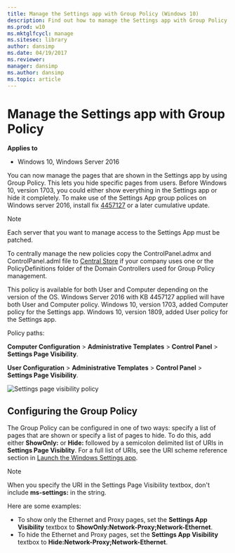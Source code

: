 ```yaml
---
title: Manage the Settings app with Group Policy (Windows 10)
description: Find out how to manage the Settings app with Group Policy so you can hide specific pages from users.
ms.prod: w10
ms.mktglfcycl: manage
ms.sitesec: library
author: dansimp
ms.date: 04/19/2017
ms.reviewer: 
manager: dansimp
ms.author: dansimp
ms.topic: article
---
```


# Manage the Settings app with Group Policy


**Applies to**

-   Windows 10, Windows Server 2016

You can now manage the pages that are shown in the Settings app by using Group Policy. This lets you hide specific pages from users. Before Windows 10, version 1703, you could either show everything in the Settings app or hide it completely.
To make use of the Settings App group polices on Windows server 2016, install fix [4457127](https://support.microsoft.com/help/4457127/windows-10-update-kb4457127) or a later cumulative update. 

>[!Note]
>Each server that you want to manage access to the Settings App must be patched.

To centrally manage the new policies copy the ControlPanel.admx and ControlPanel.adml file to [Central Store](https://support.microsoft.com/help/3087759/how-to-create-and-manage-the-central-store-for-group-policy-administra) if your company uses one or the PolicyDefinitions folder of the Domain Controllers used for Group Policy management.

This policy is available for both User and Computer depending on the version of the OS. Windows Server 2016 with KB 4457127 applied will have both User and Computer policy. Windows 10, version 1703, added Computer policy for the Settings app. Windows 10, version 1809, added User policy for the Settings app.

Policy paths:

**Computer Configuration** > **Administrative Templates** > **Control Panel** > **Settings Page Visibility**.

**User Configuration** > **Administrative Templates** > **Control Panel** > **Settings Page Visibility**.

![Settings page visibility policy](images/settings-page-visibility-gp.png)

## Configuring the Group Policy

The Group Policy can be configured in one of two ways: specify a list of pages that are shown or specify a list of pages to hide. To do this, add either **ShowOnly:** or **Hide:** followed by a semicolon delimited list of URIs in **Settings Page Visiblity**. For a full list of URIs, see the URI scheme reference section in [Launch the Windows Settings app](https://docs.microsoft.com/windows/uwp/launch-resume/launch-settings-app#ms-settings-uri-scheme-reference). 

>[!NOTE]
> When you specify the URI in the Settings Page Visibility textbox, don't include **ms-settings:** in the string.

Here are some examples:

- To show only the Ethernet and Proxy pages, set the **Settings App Visibility** textbox to **ShowOnly:Network-Proxy;Network-Ethernet**.
- To hide the Ethernet and Proxy pages, set the **Settings App Visibility** textbox to **Hide:Network-Proxy;Network-Ethernet**.


